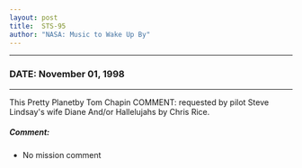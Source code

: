 ```yaml
---
layout: post
title:  STS-95
author: "NASA: Music to Wake Up By"
---
```


----
### DATE: November 01, 1998
----
This Pretty Planetby Tom Chapin 	COMMENT: requested by pilot Steve Lindsay's wife Diane And/or Hallelujahs by Chris Rice.

##### Comment:
* No mission comment
